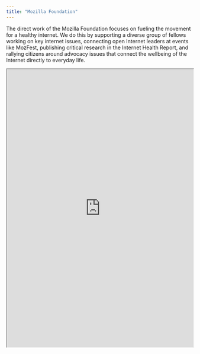 ```yaml
---
title: "Mozilla Foundation"
---
```


The direct work of the Mozilla Foundation focuses on fueling the movement for a healthy internet. We do this by supporting a diverse group of fellows working on key internet issues, connecting open Internet leaders at events like MozFest, publishing critical research in the Internet Health Report, and rallying citizens around advocacy issues that connect the wellbeing of the Internet directly to everyday life.

<iframe height="750" width="100%" src="https://ewelton.github.io/ktest/wiki.html#Mozilla%20Foundation"></iframe>
